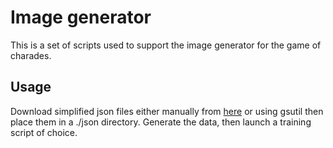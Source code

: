 # Image generator

This is a set of scripts used to support the image generator for the game of charades.

## Usage
Download simplified json files either manually from [here](https://console.cloud.google.com/storage/browser/quickdraw_dataset/full/simplified) or using gsutil then place them in a ./json directory. Generate the data, then launch a training script of choice.
